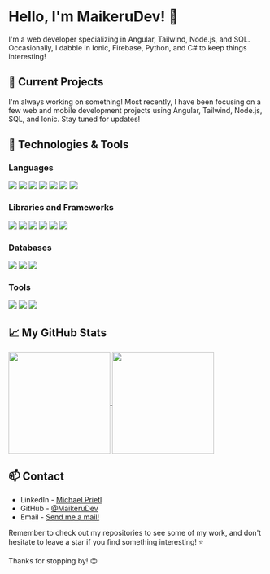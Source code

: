 # Hello, I'm MaikeruDev! 👋

I'm a web developer specializing in Angular, Tailwind, Node.js, and SQL. 
Occasionally, I dabble in Ionic, Firebase, Python, and C# to keep things interesting!

## 🌱 Current Projects 

I'm always working on something! Most recently, I have been focusing on a few web and mobile development projects using Angular, Tailwind, Node.js, SQL, and Ionic. Stay tuned for updates!

## 🔧 Technologies & Tools

### Languages
![](https://img.shields.io/badge/Language-HTML-informational?style=flat&logo=html5&logoColor=white&color=2bbc8a)
![](https://img.shields.io/badge/Language-CSS-informational?style=flat&logo=css3&logoColor=white&color=2bbc8a)
![](https://img.shields.io/badge/Language-Javascript-informational?style=flat&logo=javascript&logoColor=white&color=2bbc8a)
![](https://img.shields.io/badge/Language-Typescript-informational?style=flat&logo=typescript&logoColor=white&color=2bbc8a)
![](https://img.shields.io/badge/Language-C%23-informational?style=flat&logo=c-sharp&logoColor=white&color=2bbc8a)
![](https://img.shields.io/badge/Language-Python-informational?style=flat&logo=python&logoColor=white&color=2bbc8a)
![](https://img.shields.io/badge/Language-SASS-informational?style=flat&logo=sass&logoColor=white&color=2bbc8a)

### Libraries and Frameworks
![](https://img.shields.io/badge/Library-React-informational?style=flat&logo=react&logoColor=white&color=2bbc8a)
![](https://img.shields.io/badge/Framework-Angular-informational?style=flat&logo=angular&logoColor=white&color=2bbc8a)
![](https://img.shields.io/badge/Runtime-NodeJS-informational?style=flat&logo=node.js&logoColor=white&color=2bbc8a)
![](https://img.shields.io/badge/Framework-ExpressJS-informational?style=flat&logo=express&logoColor=white&color=2bbc8a)
![](https://img.shields.io/badge/Framework-Ionic-informational?style=flat&logo=ionic&logoColor=white&color=2bbc8a)
![](https://img.shields.io/badge/Engine-Unity-informational?style=flat&logo=unity&logoColor=white&color=2bbc8a)

### Databases
![](https://img.shields.io/badge/DBMS-MySQL-informational?style=flat&logo=mysql&logoColor=white&color=2bbc8a)
![](https://img.shields.io/badge/Service-Firebase-informational?style=flat&logo=firebase&logoColor=white&color=2bbc8a)
![](https://img.shields.io/badge/ORM-Prisma-informational?style=flat&logo=prisma&logoColor=white&color=2bbc8a)

### Tools
![](https://img.shields.io/badge/Tool-Git-informational?style=flat&logo=git&logoColor=white&color=2bbc8a)
![](https://img.shields.io/badge/Tool-npm-informational?style=flat&logo=npm&logoColor=white&color=2bbc8a)
![](https://img.shields.io/badge/Tool-Postman-informational?style=flat&logo=postman&logoColor=white&color=2bbc8a)
 
## &#x1f4c8; My GitHub Stats

<a href="https://github.com/anuraghazra/github-readme-stats">
  <img height=200 align="center" src="https://github-readme-stats.vercel.app/api?username=MaikeruDev&rank_icon=github&theme=dark" />
</a>
<a href="https://github.com/anuraghazra/convoychat">
  <img height=200 align="center" src="https://github-readme-stats.vercel.app/api/top-langs/?username=MaikeruDev&layout=compact&exclude_repo=github-readme-stats,anuraghazra.github.io&langs_count=8&card_width=320&theme=dark" />
</a>

## 📫 Contact

- LinkedIn - [Michael Prietl](https://at.linkedin.com/in/michael-prietl-93a6b625b)
- GitHub - [@MaikeruDev](https://github.com/MaikeruDev)
- Email - [Send me a mail!](mailto:michael@prietl.com) 

Remember to check out my repositories to see some of my work, and don't hesitate to leave a star if you find something interesting! ⭐️

Thanks for stopping by! 😊
